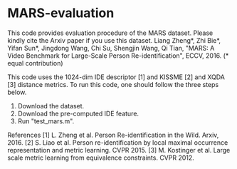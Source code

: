 # MARS-evaluation

This code provides evaluation procedure of the MARS dataset. Please kindly cite the Arxiv paper if you use this dataset.
Liang Zheng\*, Zhi Bie\*, Yifan Sun\*, Jingdong Wang, Chi Su, Shengjin Wang, Qi Tian, "MARS: A Video Benchmark for Large-Scale Person Re-identification", ECCV, 2016. (* equal contribution)

This code uses the 1024-dim IDE descriptor [1] and KISSME [2] and XQDA [3] distance metrics. 
To run this code, one should follow the three steps below.
1. Download the dataset.
2. Download the pre-computed IDE feature.
3. Run "test_mars.m".




References
[1] L. Zheng et al. Person Re-identification in the Wild. Arxiv, 2016. 
[2] S. Liao et al. Person re-identification by local maximal occurrence representation and metric learning. CVPR 2015. 
[3] M. Kostinger et al. Large scale metric learning from equivalence constraints. CVPR 2012.
